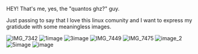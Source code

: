 HEY! That's me, yes, the "quantos ghz?" guy.



Just passing to say that I love this linux comunity and I want to express my gratidude with some meaningless images.



![IMG_7342](https://github.com/user-attachments/assets/26d8bf36-7946-40ff-b5c5-01df70e269e7)
![1image](https://github.com/user-attachments/assets/10895e67-3833-4f20-b1e0-b1a0326175db)
![3image](https://github.com/user-attachments/assets/828842a2-8341-492b-b52a-11235f0b33cd)
![IMG_7449](https://github.com/user-attachments/assets/a2545d4a-9e66-4993-9b72-0f82ee175145)
![IMG_7475](https://github.com/user-attachments/assets/f712d915-46df-4638-add1-3872e4e34424)
![image_2](https://github.com/user-attachments/assets/907f5182-54f8-4b53-8383-eacbafab0a04)
![5image](https://github.com/user-attachments/assets/b559c0d8-7ab2-4b52-b6da-d066ce9e1ec2)
![image](https://github.com/user-attachments/assets/18e7bcea-a509-4749-9914-965cad88e73b)
